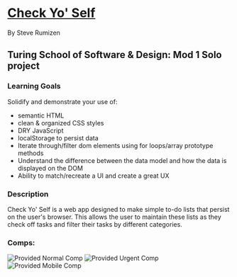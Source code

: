 # [Check Yo' Self](https://rumizen.github.io/check-yo-self/)
By Steve Rumizen

## Turing School of Software & Design: Mod 1 Solo project

### Learning Goals

Solidify and demonstrate your use of:
- semantic HTML
- clean & organized CSS styles
- DRY JavaScript
- localStorage to persist data
- Iterate through/filter dom elements using for loops/array prototype methods
- Understand the difference between the data model and how the data is displayed on the DOM
- Ability to match/recreate a UI and create a great UX

### Description

Check Yo' Self is a web app designed to make simple to-do lists that persist on the user's browser.
This allows the user to maintain these lists as they check off tasks and filter their tasks by different categories.

### Comps:

![Provided Normal Comp](http://frontend.turing.io/assets/images/projects/check-yo-self/check-yo-self-02.jpg)
![Provided Urgent Comp](http://frontend.turing.io/assets/images/projects/check-yo-self/check-yo-self-03.jpg)
![Provided Mobile Comp](http://frontend.turing.io/assets/images/projects/check-yo-self/check-yo-self-04.jpg)
